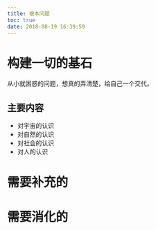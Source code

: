 ```yaml
---
title: 根本问题
toc: true
date: 2018-08-19 16:39:59
---
```

# 构建一切的基石

从小就困惑的问题，想真的弄清楚，给自己一个交代。

## 主要内容

- 对宇宙的认识
- 对自然的认识
- 对社会的认识
- 对人的认识


# 需要补充的





# 需要消化的
